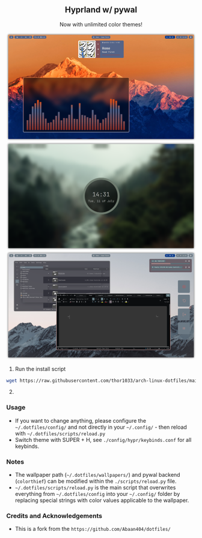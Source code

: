 <h2 align="center">Hyprland w/ pywal</h2>

<div align="center">
    <p>Now with unlimited color themes!</p>
    <img src="screenshots/1.png"></img>
    <img src="screenshots/2.png"></img>
    <img src="screenshots/3.png"></img>
</div>

1) Run the install script

```sh
wget https://raw.githubusercontent.com/thor1033/arch-linux-dotfiles/main/install.sh && sh install.sh
```

2) 
### Usage
- If you want to change anything, please configure the `~/.dotfiles/config/` and not directly in your `~/.config/` - then reload with `~/.dotfiles/scripts/reload.py`
- Switch theme with SUPER + H, see `./config/hypr/keybinds.conf` for all keybinds.

### Notes
- The wallpaper path (`~/.dotfiles/wallpapers/`) and pywal backend (`colorthief`) can be modified within the `./scripts/reload.py` file.
- `~/.dotfiles/scripts/reload.py` is the main script that overwrites everything from `~/.dotfiles/config` into your `~/.config/` folder by replacing special strings with color values applicable to the wallpaper.

### Credits and Acknowledgements
- This is a fork from the `https://github.com/Abaan404/dotfiles/`
